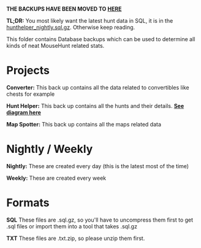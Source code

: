**THE BACKUPS HAVE BEEN MOVED TO [HERE](https://keybase.pub/devjacksmith/mh_backups/)**

**TL;DR:** You most likely want the latest hunt data in SQL, it is in the [hunthelper_nightly.sql.gz](https://keybase.pub/devjacksmith/mh_backups/nightly/hunthelper_nightly.sql.gz). Otherwise keep reading.

This folder contains Database backups which can be used to determine all kinds of neat MouseHunt related stats.

# Projects
**Converter:**
This back up contains all the data related to convertibles like chests for example

**Hunt Helper:**
This back up contains all the hunts and their details. **[See diagram here](diagram.png)**

**Map Spotter:**
This back up contains all the maps related data

# Nightly / Weekly
**Nightly:**
These are created every day (this is the latest most of the time)

**Weekly:**
These are created every week

# Formats
**SQL**
These files are .sql.gz, so you'll have to uncompress them first to get .sql files or import them into a tool that takes .sql.gz

**TXT**
These files are .txt.zip, so please unzip them first.
